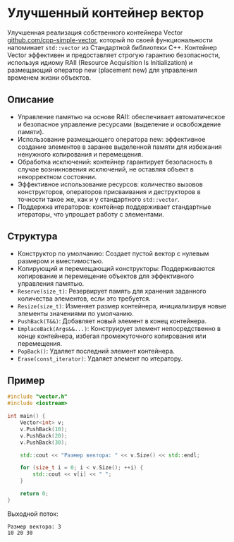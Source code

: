 # Улучшенный контейнер вектор

Улучшенная реализация собственного контейнера Vector [github.com/cpp-simple-vector](https://github.com/burakshaevn/cpp-simple-vector), который по своей функциональности напоминает `std::vector` из Стандартной библиотеки C++. Контейнер Vector эффективен и предоставляет строгую гарантию безопасности, используя идиому RAII (Resource Acquisition Is Initialization) и размещающий оператор new (placement new) для управления временем жизни объектов.

## Описание
- Управление памятью на основе RAII: обеспечивает автоматическое и безопасное управление ресурсами (выделение и освобождение памяти).
- Использование размещающего оператора new: эффективное создание элементов в заранее выделенной памяти для избежания ненужного копирования и перемещения.
- Обработка исключений: контейнер гарантирует безопасность в случае возникновения исключений, не оставляя объект в некорректном состоянии.
- Эффективное использование ресурсов: количество вызовов конструкторов, операторов присваивания и деструкторов в точности такое же, как и у стандартного `std::vector`.
- Поддержка итераторов: контейнер поддерживает стандартные итераторы, что упрощает работу с элементами.

## Структура 
- Конструктор по умолчанию: Создает пустой вектор с нулевым размером и вместимостью.
- Копирующий и перемещающий конструкторы: Поддерживаются копирование и перемещение объектов для эффективного управления памятью.
- `Reserve(size_t)`: Резервирует память для хранения заданного количества элементов, если это требуется.
- `Resize(size_t)`: Изменяет размер контейнера, инициализируя новые элементы значениями по умолчанию.
- `PushBack(T&&)`: Добавляет новый элемент в конец контейнера.
- `EmplaceBack(Args&&...)`: Конструирует элемент непосредственно в конце контейнера, избегая промежуточного копирования или перемещения.
- `PopBack()`: Удаляет последний элемент контейнера.
- `Erase(const_iterator)`: Удаляет элемент по итератору.

## Пример
```cpp
#include "vector.h"
#include <iostream>

int main() {
    Vector<int> v;
    v.PushBack(10);
    v.PushBack(20);
    v.PushBack(30);

    std::cout << "Размер вектора: " << v.Size() << std::endl;

    for (size_t i = 0; i < v.Size(); ++i) {
        std::cout << v[i] << " ";
    }

    return 0;
}
```
Выходной поток:
```
Размер вектора: 3
10 20 30
```

